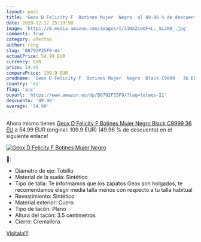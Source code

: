 ```yaml
---
layout: post
title: 'Geox D Felicity F  Botines Mujer  Negro  al 49.96 % de descuento'
date: 2020-12-17 15:19:58
image: 'https://m.media-amazon.com/images/I/31WXZcwOF+L._SL200_.jpg'
comments: true
category: ofertas
author: ring
slug: 'B0792P35F9-es'
actualPrice: 54.99 EUR
currency: EUR
price: 54.99
comparePrice: 109.9 EUR
prodname: 'Geox D Felicity F  Botines Mujer  Negro  Black C9999   36 EU'
country: 'es'
flag: '🇪🇸'
buyurl: 'https://www.amazon.es/dp/B0792P35F9/?tag=tolees-21'
descuento: '49.96'
average: '54.99'
---
```


Ahora mismo tienes [Geox D Felicity F  Botines Mujer  Negro  Black C9999   36 EU](https://www.amazon.es/dp/B0792P35F9/?tag=tolees-21) a 54.99 EUR (original: 109.9 EUR) (49.96 %  de descuento) en el siguiente enlace!

[![Geox D Felicity F  Botines Mujer  Negro ](https://m.media-amazon.com/images/I/31WXZcwOF+L._SL200_.jpg)](https://www.amazon.es/dp/B0792P35F9/?tag=tolees-21)

🔎:

- Diámetro de eje: Tobillo
- Material de la suela: Sintético
- Tipo de talla: Te informamos que los zapatos Geox son holgados, te recomendamos elegir media talla menos con respecto a tu talla habitual
- Revestimiento: Sintético
- Material exterior: Cuero
- Tipo de tacón: Plano
- Altura del tacón: 3.5 centímetros
- Cierre: Cremallera

[Visítala!!!](https://www.amazon.es/dp/B0792P35F9/?tag=tolees-21)
